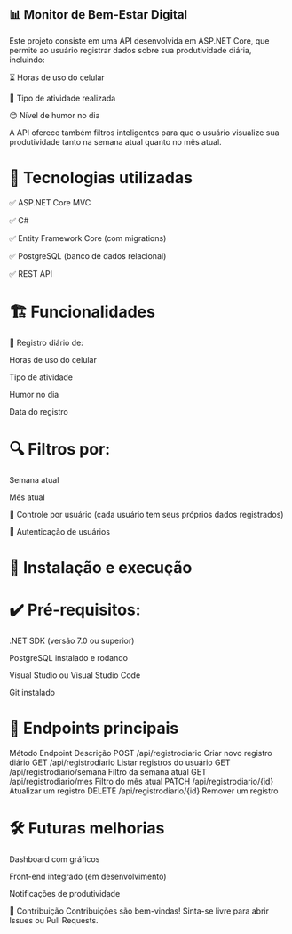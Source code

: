 ## 📊 Monitor de Bem-Estar Digital
Este projeto consiste em uma API desenvolvida em ASP.NET Core, que permite ao usuário registrar dados sobre sua produtividade diária, incluindo:

 ⏳ Horas de uso do celular

 🎯 Tipo de atividade realizada

 😊 Nível de humor no dia

A API oferece também filtros inteligentes para que o usuário visualize sua produtividade tanto na semana atual quanto no mês atual.

# 🚀 Tecnologias utilizadas
✅ ASP.NET Core MVC

✅ C#

✅ Entity Framework Core (com migrations)

✅ PostgreSQL (banco de dados relacional)

✅ REST API

# 🏗️ Funcionalidades
📄 Registro diário de:

Horas de uso do celular

Tipo de atividade

Humor no dia

Data do registro

# 🔍 Filtros por:

Semana atual

Mês atual

 👤 Controle por usuário (cada usuário tem seus próprios dados registrados)

 🔐 Autenticação de usuários

# 🔧 Instalação e execução
# ✔️ Pré-requisitos:
.NET SDK (versão 7.0 ou superior)

PostgreSQL instalado e rodando

Visual Studio ou Visual Studio Code

Git instalado


# 📡 Endpoints principais
Método	Endpoint	Descrição
POST	/api/registrodiario	Criar novo registro diário
GET	/api/registrodiario	Listar registros do usuário
GET	/api/registrodiario/semana	Filtro da semana atual
GET	/api/registrodiario/mes	Filtro do mês atual
PATCH	/api/registrodiario/{id}	Atualizar um registro
DELETE	/api/registrodiario/{id}	Remover um registro

# 🛠️ Futuras melhorias
Dashboard com gráficos

Front-end integrado (em desenvolvimento)

Notificações de produtividade

🤝 Contribuição
Contribuições são bem-vindas! Sinta-se livre para abrir Issues ou Pull Requests.
